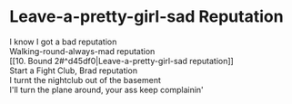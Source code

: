 # Leave-a-pretty-girl-sad Reputation

I know I got a bad reputation  
Walking-round-always-mad reputation  
[[10. Bound 2#^d45df0|Leave-a-pretty-girl-sad reputation]]  
Start a Fight Club, Brad reputation  
I turnt the nightclub out of the basement  
I'll turn the plane around, your ass keep complainin'
